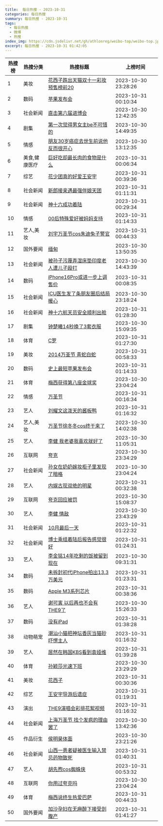 ```yaml
---
title:  每日热搜 - 2023-10-31
categories: 每日热搜
summary: 每日热搜 - 2023-10-31
tags:
  - 每日热搜
  - 微博
  - 热搜
index_img: https://cdn.jsdelivr.net/gh/athlonreg/weibo-top/weibo-top.jpeg
excerpt: 每日热搜 - 2023-10-31 01:42:05
---
```


| 热搜榜 | 热搜分类 | 热搜标题 | 上榜时间 |
| --- | --- | --- | --- |
| 1 | 美妆 | [花西子跌出天猫双十一彩妆预售榜前20](https://s.weibo.com/weibo%3Fq%3D%2523%E8%8A%B1%E8%A5%BF%E5%AD%90%E8%B7%8C%E5%87%BA%E5%A4%A9%E7%8C%AB%E5%8F%8C%E5%8D%81%E4%B8%80%E5%BD%A9%E5%A6%86%E9%A2%84%E5%94%AE%E6%A6%9C%E5%89%8D20%2523) | 2023-10-30 23:28:26 | 
| 2 | 数码 | [苹果发布会](https://s.weibo.com/weibo%3Fq%3D%2523%E8%8B%B9%E6%9E%9C%E5%8F%91%E5%B8%83%E4%BC%9A%2523) | 2023-10-31 00:10:34 | 
| 3 | 社会新闻 | [直击第六届进博会](https://s.weibo.com/weibo%3Fq%3D%2523%E7%9B%B4%E5%87%BB%E7%AC%AC%E5%85%AD%E5%B1%8A%E8%BF%9B%E5%8D%9A%E4%BC%9A%2523) | 2023-10-30 12:42:35 | 
| 4 | 剧集 | [第一次觉得男女主be不可惜的](https://s.weibo.com/weibo%3Fq%3D%2523%E7%AC%AC%E4%B8%80%E6%AC%A1%E8%A7%89%E5%BE%97%E7%94%B7%E5%A5%B3%E4%B8%BBbe%E4%B8%8D%E5%8F%AF%E6%83%9C%E7%9A%84%2523) | 2023-10-30 14:49:35 | 
| 5 | 情感 | [朋友30岁癌症去世生前说他反而很开心](https://s.weibo.com/weibo%3Fq%3D%2523%E6%9C%8B%E5%8F%8B30%E5%B2%81%E7%99%8C%E7%97%87%E5%8E%BB%E4%B8%96%E7%94%9F%E5%89%8D%E8%AF%B4%E4%BB%96%E5%8F%8D%E8%80%8C%E5%BE%88%E5%BC%80%E5%BF%83%2523) | 2023-10-30 13:12:35 | 
| 6 | 美食,健康医疗 | [巨好吃却最长肉的食物是什么](https://s.weibo.com/weibo%3Fq%3D%2523%E5%B7%A8%E5%A5%BD%E5%90%83%E5%8D%B4%E6%9C%80%E9%95%BF%E8%82%89%E7%9A%84%E9%A3%9F%E7%89%A9%E6%98%AF%E4%BB%80%E4%B9%88%2523) | 2023-10-31 00:06:34 | 
| 7 | 综艺 | [花少团真的好爱王安宇](https://s.weibo.com/weibo%3Fq%3D%2523%E8%8A%B1%E5%B0%91%E5%9B%A2%E7%9C%9F%E7%9A%84%E5%A5%BD%E7%88%B1%E7%8E%8B%E5%AE%89%E5%AE%87%2523) | 2023-10-31 00:39:36 | 
| 8 | 社会新闻 | [新郎接亲遇最强伴娘天团](https://s.weibo.com/weibo%3Fq%3D%2523%E6%96%B0%E9%83%8E%E6%8E%A5%E4%BA%B2%E9%81%87%E6%9C%80%E5%BC%BA%E4%BC%B4%E5%A8%98%E5%A4%A9%E5%9B%A2%2523) | 2023-10-31 01:11:31 | 
| 9 | 社会新闻 | [神十六成功着陆](https://s.weibo.com/weibo%3Fq%3D%2523%E7%A5%9E%E5%8D%81%E5%85%AD%E6%88%90%E5%8A%9F%E7%9D%80%E9%99%86%2523) | 2023-10-31 00:29:34 | 
| 10 | 情感 | [00后特殊爱好被妈妈支持](https://s.weibo.com/weibo%3Fq%3D%252300%E5%90%8E%E7%89%B9%E6%AE%8A%E7%88%B1%E5%A5%BD%E8%A2%AB%E5%A6%88%E5%A6%88%E6%94%AF%E6%8C%81%2523) | 2023-10-31 01:14:33 | 
| 11 | 艺人,美妆 | [刘宇万圣节cos朱迪兔子警官](https://s.weibo.com/weibo%3Fq%3D%2523%E5%88%98%E5%AE%87%E4%B8%87%E5%9C%A3%E8%8A%82cos%E6%9C%B1%E8%BF%AA%E5%85%94%E5%AD%90%E8%AD%A6%E5%AE%98%2523) | 2023-10-31 00:44:33 | 
| 12 | 国外要闻 | [缅甸](https://s.weibo.com/weibo%3Fq%3D%2523%E7%BC%85%E7%94%B8%2523) | 2023-10-30 13:50:35 | 
| 13 | 社会新闻 | [被孙子污蔑弄湿床垫印度老人遭儿子殴打](https://s.weibo.com/weibo%3Fq%3D%2523%E8%A2%AB%E5%AD%99%E5%AD%90%E6%B1%A1%E8%94%91%E5%BC%84%E6%B9%BF%E5%BA%8A%E5%9E%AB%E5%8D%B0%E5%BA%A6%E8%80%81%E4%BA%BA%E9%81%AD%E5%84%BF%E5%AD%90%E6%AE%B4%E6%89%93%2523) | 2023-10-30 14:43:39 | 
| 14 | 数码 | [iPhone16Pro或进一步上调售价](https://s.weibo.com/weibo%3Fq%3D%2523iPhone16Pro%E6%88%96%E8%BF%9B%E4%B8%80%E6%AD%A5%E4%B8%8A%E8%B0%83%E5%94%AE%E4%BB%B7%2523) | 2023-10-31 00:08:35 | 
| 15 | 社会新闻 | [ICU医生发了条朋友圈后结局暖心](https://s.weibo.com/weibo%3Fq%3D%2523ICU%E5%8C%BB%E7%94%9F%E5%8F%91%E4%BA%86%E6%9D%A1%E6%9C%8B%E5%8F%8B%E5%9C%88%E5%90%8E%E7%BB%93%E5%B1%80%E6%9A%96%E5%BF%83%2523) | 2023-10-30 23:18:24 | 
| 16 | 社会新闻 | [神十六航天员安全顺利出舱](https://s.weibo.com/weibo%3Fq%3D%2523%E7%A5%9E%E5%8D%81%E5%85%AD%E8%88%AA%E5%A4%A9%E5%91%98%E5%AE%89%E5%85%A8%E9%A1%BA%E5%88%A9%E5%87%BA%E8%88%B1%2523) | 2023-10-31 01:28:30 | 
| 17 | 剧集 | [钟楚曦14秒换了3套衣服](https://s.weibo.com/weibo%3Fq%3D%2523%E9%92%9F%E6%A5%9A%E6%9B%A614%E7%A7%92%E6%8D%A2%E4%BA%863%E5%A5%97%E8%A1%A3%E6%9C%8D%2523) | 2023-10-30 15:09:35 | 
| 18 | 体育 | [C罗](https://s.weibo.com/weibo%3Fq%3D%2523C%E7%BD%97%2523) | 2023-10-31 01:27:30 | 
| 19 | 美妆 | [2014万圣节 青蛇白蛇](https://s.weibo.com/weibo%3Fq%3D%25232014%E4%B8%87%E5%9C%A3%E8%8A%82%20%E9%9D%92%E8%9B%87%E7%99%BD%E8%9B%87%2523) | 2023-10-31 00:58:33 | 
| 20 | 数码 | [史上最短苹果发布会](https://s.weibo.com/weibo%3Fq%3D%2523%E5%8F%B2%E4%B8%8A%E6%9C%80%E7%9F%AD%E8%8B%B9%E6%9E%9C%E5%8F%91%E5%B8%83%E4%BC%9A%2523) | 2023-10-31 01:14:33 | 
| 21 | 体育 | [梅西获得第八座金球奖](https://s.weibo.com/weibo%3Fq%3D%2523%E6%A2%85%E8%A5%BF%E8%8E%B7%E5%BE%97%E7%AC%AC%E5%85%AB%E5%BA%A7%E9%87%91%E7%90%83%E5%A5%96%2523) | 2023-10-30 23:04:24 | 
| 22 | 情感 | [万圣节](https://s.weibo.com/weibo%3Fq%3D%2523%E4%B8%87%E5%9C%A3%E8%8A%82%2523) | 2023-10-31 00:16:34 | 
| 23 | 艺人 | [刘耀文这泼天的酱板鸭](https://s.weibo.com/weibo%3Fq%3D%2523%E5%88%98%E8%80%80%E6%96%87%E8%BF%99%E6%B3%BC%E5%A4%A9%E7%9A%84%E9%85%B1%E6%9D%BF%E9%B8%AD%2523) | 2023-10-31 01:16:32 | 
| 24 | 艺人,美妆 | [万圣节徐冬冬cos终于来了](https://s.weibo.com/weibo%3Fq%3D%2523%E4%B8%87%E5%9C%A3%E8%8A%82%E5%BE%90%E5%86%AC%E5%86%ACcos%E7%BB%88%E4%BA%8E%E6%9D%A5%E4%BA%86%2523) | 2023-10-30 14:02:38 | 
| 25 | 艺人 | [李健 我老婆我喜欢就好了](https://s.weibo.com/weibo%3Fq%3D%2523%E6%9D%8E%E5%81%A5%20%E6%88%91%E8%80%81%E5%A9%86%E6%88%91%E5%96%9C%E6%AC%A2%E5%B0%B1%E5%A5%BD%E4%BA%86%2523) | 2023-10-30 11:05:31 | 
| 26 | 互联网 | [夸克](https://s.weibo.com/weibo%3Fq%3D%2523%E5%A4%B8%E5%85%8B%2523) | 2023-10-30 23:34:29 | 
| 27 | 社会新闻 | [孙女在奶奶嫁妆柜子里发现了暗格](https://s.weibo.com/weibo%3Fq%3D%2523%E5%AD%99%E5%A5%B3%E5%9C%A8%E5%A5%B6%E5%A5%B6%E5%AB%81%E5%A6%86%E6%9F%9C%E5%AD%90%E9%87%8C%E5%8F%91%E7%8E%B0%E4%BA%86%E6%9A%97%E6%A0%BC%2523) | 2023-10-30 23:04:24 | 
| 28 | 艺人 | [内娱古现双绝的明星](https://s.weibo.com/weibo%3Fq%3D%2523%E5%86%85%E5%A8%B1%E5%8F%A4%E7%8E%B0%E5%8F%8C%E7%BB%9D%E7%9A%84%E6%98%8E%E6%98%9F%2523) | 2023-10-31 00:32:38 | 
| 29 | 互联网 | [夸克回应被罚](https://s.weibo.com/weibo%3Fq%3D%2523%E5%A4%B8%E5%85%8B%E5%9B%9E%E5%BA%94%E8%A2%AB%E7%BD%9A%2523) | 2023-10-30 15:08:37 | 
| 30 | 艺人 | [李健 情敌](https://s.weibo.com/weibo%3Fq%3D%2523%E6%9D%8E%E5%81%A5%20%E6%83%85%E6%95%8C%2523) | 2023-10-30 23:43:29 | 
| 31 | 社会新闻 | [10月最后一天](https://s.weibo.com/weibo%3Fq%3D%252310%E6%9C%88%E6%9C%80%E5%90%8E%E4%B8%80%E5%A4%A9%2523) | 2023-10-31 01:22:32 | 
| 32 | 社会新闻 | [博士乘组着陆后报告感觉很好](https://s.weibo.com/weibo%3Fq%3D%2523%E5%8D%9A%E5%A3%AB%E4%B9%98%E7%BB%84%E7%9D%80%E9%99%86%E5%90%8E%E6%8A%A5%E5%91%8A%E6%84%9F%E8%A7%89%E5%BE%88%E5%A5%BD%2523) | 2023-10-31 01:24:31 | 
| 33 | 艺人 | [李金铭14年吃剩的饭被留到现在](https://s.weibo.com/weibo%3Fq%3D%2523%E6%9D%8E%E9%87%91%E9%93%AD14%E5%B9%B4%E5%90%83%E5%89%A9%E7%9A%84%E9%A5%AD%E8%A2%AB%E7%95%99%E5%88%B0%E7%8E%B0%E5%9C%A8%2523) | 2023-10-30 09:31:31 | 
| 34 | 数码 | [未拆封初代iPhone拍出13.3万美元](https://s.weibo.com/weibo%3Fq%3D%2523%E6%9C%AA%E6%8B%86%E5%B0%81%E5%88%9D%E4%BB%A3iPhone%E6%8B%8D%E5%87%BA13.3%E4%B8%87%E7%BE%8E%E5%85%83%2523) | 2023-10-31 01:23:31 | 
| 35 | 数码 | [Apple M3系列芯片](https://s.weibo.com/weibo%3Fq%3D%2523Apple%20M3%E7%B3%BB%E5%88%97%E8%8A%AF%E7%89%87%2523) | 2023-10-31 00:38:36 | 
| 36 | 艺人 | [谢可寅 以后再也不会有THE9了](https://s.weibo.com/weibo%3Fq%3D%2523%E8%B0%A2%E5%8F%AF%E5%AF%85%20%E4%BB%A5%E5%90%8E%E5%86%8D%E4%B9%9F%E4%B8%8D%E4%BC%9A%E6%9C%89THE9%E4%BA%86%2523) | 2023-10-30 15:26:33 | 
| 37 | 数码 | [没有iPad](https://s.weibo.com/weibo%3Fq%3D%2523%E6%B2%A1%E6%9C%89iPad%2523) | 2023-10-31 01:38:28 | 
| 38 | 动物萌宠 | [潮汕小猫把神坛香灰当猫砂吓愣主人](https://s.weibo.com/weibo%3Fq%3D%2523%E6%BD%AE%E6%B1%95%E5%B0%8F%E7%8C%AB%E6%8A%8A%E7%A5%9E%E5%9D%9B%E9%A6%99%E7%81%B0%E5%BD%93%E7%8C%AB%E7%A0%82%E5%90%93%E6%84%A3%E4%B8%BB%E4%BA%BA%2523) | 2023-10-31 01:16:32 | 
| 39 | 艺人 | [居然在韩国KBS看到袁娅维](https://s.weibo.com/weibo%3Fq%3D%2523%E5%B1%85%E7%84%B6%E5%9C%A8%E9%9F%A9%E5%9B%BDKBS%E7%9C%8B%E5%88%B0%E8%A2%81%E5%A8%85%E7%BB%B4%2523) | 2023-10-31 01:39:28 | 
| 40 | 体育 | [孙颖莎光速下班](https://s.weibo.com/weibo%3Fq%3D%2523%E5%AD%99%E9%A2%96%E8%8E%8E%E5%85%89%E9%80%9F%E4%B8%8B%E7%8F%AD%2523) | 2023-10-30 23:29:29 | 
| 41 | 美妆 | [花西子](https://s.weibo.com/weibo%3Fq%3D%2523%E8%8A%B1%E8%A5%BF%E5%AD%90%2523) | 2023-10-31 00:30:36 | 
| 42 | 综艺 | [王安宇导游后遗症](https://s.weibo.com/weibo%3Fq%3D%2523%E7%8E%8B%E5%AE%89%E5%AE%87%E5%AF%BC%E6%B8%B8%E5%90%8E%E9%81%97%E7%97%87%2523) | 2023-10-31 01:19:31 | 
| 43 | 演出 | [THE9演唱会彩排花絮视频](https://s.weibo.com/weibo%3Fq%3D%2523THE9%E6%BC%94%E5%94%B1%E4%BC%9A%E5%BD%A9%E6%8E%92%E8%8A%B1%E7%B5%AE%E8%A7%86%E9%A2%91%2523) | 2023-10-31 01:16:32 | 
| 44 | 社会新闻 | [上海万圣节 找个发疯的理由罢了](https://s.weibo.com/weibo%3Fq%3D%2523%E4%B8%8A%E6%B5%B7%E4%B8%87%E5%9C%A3%E8%8A%82%20%E6%89%BE%E4%B8%AA%E5%8F%91%E7%96%AF%E7%9A%84%E7%90%86%E7%94%B1%E7%BD%A2%E4%BA%86%2523) | 2023-10-30 13:42:36 | 
| 45 | 作品衍生 | [侯明昊体面](https://s.weibo.com/weibo%3Fq%3D%2523%E4%BE%AF%E6%98%8E%E6%98%8A%E4%BD%93%E9%9D%A2%2523) | 2023-10-30 23:21:26 | 
| 46 | 社会新闻 | [山西一患者疑被医生输入禁忌药物致死](https://s.weibo.com/weibo%3Fq%3D%2523%E5%B1%B1%E8%A5%BF%E4%B8%80%E6%82%A3%E8%80%85%E7%96%91%E8%A2%AB%E5%8C%BB%E7%94%9F%E8%BE%93%E5%85%A5%E7%A6%81%E5%BF%8C%E8%8D%AF%E7%89%A9%E8%87%B4%E6%AD%BB%2523) | 2023-10-31 01:40:31 | 
| 47 | 艺人 | [胡先煦cos蜘蛛侠](https://s.weibo.com/weibo%3Fq%3D%2523%E8%83%A1%E5%85%88%E7%85%A6cos%E8%9C%98%E8%9B%9B%E4%BE%A0%2523) | 2023-10-31 00:53:32 | 
| 48 | 互联网 | [你用过夸克吗](https://s.weibo.com/weibo%3Fq%3D%2523%E4%BD%A0%E7%94%A8%E8%BF%87%E5%A4%B8%E5%85%8B%E5%90%97%2523) | 2023-10-30 23:04:24 | 
| 49 | 体育 | [梅西说终生热爱巴萨](https://s.weibo.com/weibo%3Fq%3D%2523%E6%A2%85%E8%A5%BF%E8%AF%B4%E7%BB%88%E7%94%9F%E7%83%AD%E7%88%B1%E5%B7%B4%E8%90%A8%2523) | 2023-10-31 00:44:33 | 
| 50 | 国外要闻 | [加沙孕妇在无麻醉下接受剖腹产](https://s.weibo.com/weibo%3Fq%3D%2523%E5%8A%A0%E6%B2%99%E5%AD%95%E5%A6%87%E5%9C%A8%E6%97%A0%E9%BA%BB%E9%86%89%E4%B8%8B%E6%8E%A5%E5%8F%97%E5%89%96%E8%85%B9%E4%BA%A7%2523) | 2023-10-31 01:41:27 | 

